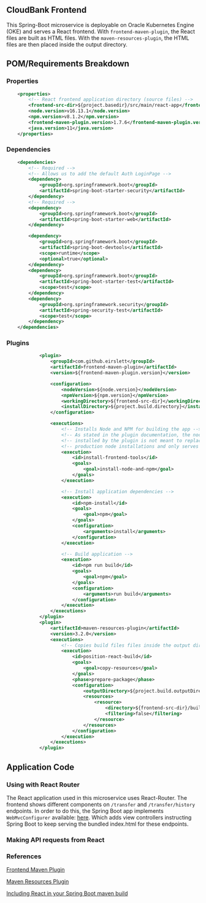 ## CloudBank Frontend
This Spring-Boot microservice is deployable on Oracle Kubernetes Engine (OKE) and 
serves a React frontend. With `frontend-maven-plugin`, the React files are built as HTML files. With the `maven-resources-plugin`, the HTML files are then placed inside the output directory.

## POM/Requirements Breakdown
### Properties
```XML
    <properties>
        <!-- React frontend application directory (source files) -->
        <frontend-src-dir>${project.basedir}/src/main/react-app</frontend-src-dir>
        <node.version>v16.13.1</node.version>
        <npm.version>v8.1.2</npm.version>
        <frontend-maven-plugin.version>1.7.6</frontend-maven-plugin.version>
        <java.version>11</java.version>
    </properties>
```

### Dependencies
```XML
    <dependencies>
        <!-- Required -->
        <!-- Allows us to add the default Auth LoginPage -->
        <dependency>
            <groupId>org.springframework.boot</groupId>
            <artifactId>spring-boot-starter-security</artifactId>
        </dependency>
        <!-- Required -->
        <dependency>
            <groupId>org.springframework.boot</groupId>
            <artifactId>spring-boot-starter-web</artifactId>
        </dependency>

        <dependency>
            <groupId>org.springframework.boot</groupId>
            <artifactId>spring-boot-devtools</artifactId>
            <scope>runtime</scope>
            <optional>true</optional>
        </dependency>
        <dependency>
            <groupId>org.springframework.boot</groupId>
            <artifactId>spring-boot-starter-test</artifactId>
            <scope>test</scope>
        </dependency>
        <dependency>
            <groupId>org.springframework.security</groupId>
            <artifactId>spring-security-test</artifactId>
            <scope>test</scope>
        </dependency>
    </dependencies>
```

### Plugins
```XML
            <plugin>
                <groupId>com.github.eirslett</groupId>
                <artifactId>frontend-maven-plugin</artifactId>
                <version>${frontend-maven-plugin.version}</version>

                <configuration>
                    <nodeVersion>${node.version}</nodeVersion>
                    <npmVersion>${npm.version}</npmVersion>
                    <workingDirectory>${frontend-src-dir}</workingDirectory>
                    <installDirectory>${project.build.directory}</installDirectory>
                </configuration>

                <executions>
                    <!-- Installs Node and NPM for building the app -->
                    <!-- As stated in the plugin documentation, the node and npm -->
                    <!-- installed by the plugin is not meant to replace or provide -->
                    <!-- production node installations and only serves to build apps-->
                    <execution>
                        <id>install-frontend-tools</id>
                        <goals>
                            <goal>install-node-and-npm</goal>
                        </goals>
                    </execution>

                    <!-- Install application dependencies -->
                    <execution>
                        <id>npm-install</id>
                        <goals>
                            <goal>npm</goal>
                        </goals>
                        <configuration>
                            <arguments>install</arguments>
                        </configuration>
                    </execution>

                    <!-- Build application -->
                    <execution>
                        <id>npm run build</id>
                        <goals>
                            <goal>npm</goal>
                        </goals>
                        <configuration>
                            <arguments>run build</arguments>
                        </configuration>
                    </execution>
                </executions>
            </plugin>
            <plugin>
                <artifactId>maven-resources-plugin</artifactId>
                <version>3.2.0</version>
                <executions>
                    <!-- Copies build files files inside the output directory -->
                    <execution>
                        <id>position-react-build</id>
                        <goals>
                            <goal>copy-resources</goal>
                        </goals>
                        <phase>prepare-package</phase>
                        <configuration>
                            <outputDirectory>${project.build.outputDirectory}/static</outputDirectory>
                            <resources>
                                <resource>
                                    <directory>${frontend-src-dir}/build</directory>
                                    <filtering>false</filtering>
                                </resource>
                            </resources>
                        </configuration>
                    </execution>
                </executions>
            </plugin>
```
## Application Code

### Using with React Router
The React application used in this microservice uses React-Router. The frontend shows different components on
`/transfer` and `/transfer/history` endpoints. In order to do this, 
the Spring Boot app implements `WebMvcConfigurer` available:
[here](src/main/java/com/cloudbank/authservice/config/WebMVCConfig.java). Which adds view controllers instructing Spring Boot to keep serving the bundled index.html for these endpoints.

### Making API requests from React


 

### References
[Frontend Maven Plugin](https://github.com/eirslett/frontend-maven-plugin)

[Maven Resources Plugin](https://maven.apache.org/plugins/maven-resources-plugin/)

[Including React in your Spring Boot maven build](https://medium.com/@itzgeoff/including-react-in-your-spring-boot-maven-build-ae3b8f8826e)
